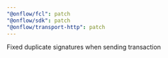 ```yaml
---
"@onflow/fcl": patch
"@onflow/sdk": patch
"@onflow/transport-http": patch
---
```


Fixed duplicate signatures when sending transaction
